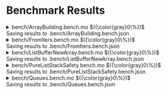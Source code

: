 # Benchmark Results



<details>

<summary>bench/ArrayBuilding.bench.mo $({\color{gray}0\%})$</summary>

### Large known-size array building

_Compares performance of different data structures for building arrays of known size._


Instructions: ${\color{gray}0\\%}$
Heap: ${\color{gray}0\\%}$
Stable Memory: ${\color{gray}0\\%}$
Garbage Collection: ${\color{gray}0\\%}$


**Instructions**

|                  |    1000 |     100000 |     1000000 |
| :--------------- | ------: | ---------: | ----------: |
| List             | 548_233 | 48_324_535 | 478_161_875 |
| Buffer           | 342_005 | 33_903_435 | 339_003_650 |
| pure/List        | 302_135 | 30_003_590 | 300_055_972 |
| VarArray ?T      | 180_526 | 17_802_956 | 178_003_171 |
| VarArray T       | 160_813 | 15_803_243 | 158_003_458 |
| Array (baseline) |  42_695 |  4_003_125 |  40_003_340 |


**Heap**

|                  |  1000 | 100000 | 1000000 |
| :--------------- | ----: | -----: | ------: |
| List             | 272 B |  272 B |   272 B |
| Buffer           | 272 B |  272 B |   272 B |
| pure/List        | 272 B |  272 B |   272 B |
| VarArray ?T      | 272 B |  272 B |   272 B |
| VarArray T       | 272 B |  272 B |   272 B |
| Array (baseline) | 272 B |  272 B |   272 B |


**Garbage Collection**

|                  |      1000 |     100000 |   1000000 |
| :--------------- | --------: | ---------: | --------: |
| List             | 10.05 KiB | 797.56 KiB |  7.67 MiB |
| Buffer           |  8.71 KiB | 782.15 KiB |  7.63 MiB |
| pure/List        | 19.95 KiB |   1.91 MiB | 19.07 MiB |
| VarArray ?T      |  8.24 KiB | 781.68 KiB |  7.63 MiB |
| VarArray T       |  8.23 KiB | 781.67 KiB |  7.63 MiB |
| Array (baseline) |   4.3 KiB | 391.02 KiB |  3.82 MiB |


</details>
Saving results to .bench/ArrayBuilding.bench.json

<details>

<summary>bench/FromIters.bench.mo $({\color{gray}0\%})$</summary>

### Benchmarking the fromIter functions

_Columns describe the number of elements in the input iter._


Instructions: ${\color{gray}0\\%}$
Heap: ${\color{gray}0\\%}$
Stable Memory: ${\color{gray}0\\%}$
Garbage Collection: ${\color{gray}0\\%}$


**Instructions**

|                              |    100 |    10_000 |    100_000 |
| :--------------------------- | -----: | --------: | ---------: |
| Array.fromIter               | 48_764 | 4_712_025 | 47_103_135 |
| List.fromIter                | 31_698 | 3_061_541 | 30_603_553 |
| List.fromIter . Iter.reverse | 50_297 | 4_832_563 | 48_305_477 |


**Heap**

|                              |   100 | 10_000 | 100_000 |
| :--------------------------- | ----: | -----: | ------: |
| Array.fromIter               | 272 B |  272 B |   272 B |
| List.fromIter                | 272 B |  272 B |   272 B |
| List.fromIter . Iter.reverse | 272 B |  272 B |   272 B |


**Garbage Collection**

|                              |      100 |     10_000 |  100_000 |
| :--------------------------- | -------: | ---------: | -------: |
| Array.fromIter               | 2.76 KiB | 234.79 KiB | 2.29 MiB |
| List.fromIter                | 3.51 KiB | 312.88 KiB | 3.05 MiB |
| List.fromIter . Iter.reverse | 5.11 KiB | 469.17 KiB | 4.58 MiB |


</details>
Saving results to .bench/FromIters.bench.json

<details>

<summary>bench/ListBufferNewArray.bench.mo $({\color{gray}0\%})$</summary>

### List vs. Buffer for creating known-size arrays

_Performance comparison between List and Buffer for creating a new array._


Instructions: ${\color{gray}0\\%}$
Heap: ${\color{gray}0\\%}$
Stable Memory: ${\color{gray}0\\%}$
Garbage Collection: ${\color{gray}0\\%}$


**Instructions**

|           | 0 (baseline) |     1 |     5 |     10 | 100 (for loop) |
| :-------- | -----------: | ----: | ----: | -----: | -------------: |
| List      |        1_547 | 2_916 | 9_046 | 13_948 |         74_564 |
| pure/List |        1_247 | 1_355 | 2_439 |  3_801 |         31_868 |
| Buffer    |        2_119 | 2_271 | 3_518 |  5_085 |         36_640 |


**Heap**

|           | 0 (baseline) |     1 |     5 |    10 | 100 (for loop) |
| :-------- | -----------: | ----: | ----: | ----: | -------------: |
| List      |        272 B | 272 B | 272 B | 272 B |          272 B |
| pure/List |        272 B | 272 B | 272 B | 272 B |          272 B |
| Buffer    |        272 B | 272 B | 272 B | 272 B |          272 B |


**Garbage Collection**

|           | 0 (baseline) |     1 |     5 |    10 | 100 (for loop) |
| :-------- | -----------: | ----: | ----: | ----: | -------------: |
| List      |        576 B | 616 B | 776 B | 884 B |       1.93 KiB |
| pure/List |        360 B | 380 B | 460 B | 560 B |        2.3 KiB |
| Buffer    |        856 B | 864 B | 896 B | 936 B |       1.62 KiB |


</details>
Saving results to .bench/ListBufferNewArray.bench.json

<details>

<summary>bench/PureListStackSafety.bench.mo $({\color{gray}0\%})$</summary>

### List Stack safety

_Check stack-safety of the following `pure/List`-related functions._


Instructions: ${\color{gray}0\\%}$
Heap: ${\color{gray}0\\%}$
Stable Memory: ${\color{gray}0\\%}$
Garbage Collection: ${\color{gray}0\\%}$


**Instructions**

|                     |             |
| :------------------ | ----------: |
| pure/List.split     |  24_602_524 |
| pure/List.all       |   7_901_014 |
| pure/List.any       |   8_001_390 |
| pure/List.map       |  23_103_767 |
| pure/List.filter    |  21_104_188 |
| pure/List.filterMap |  27_404_742 |
| pure/List.partition |  21_304_994 |
| pure/List.join      |  33_105_326 |
| pure/List.flatten   |  24_805_667 |
| pure/List.take      |  24_605_664 |
| pure/List.drop      |   9_904_119 |
| pure/List.foldRight |  19_105_768 |
| pure/List.merge     |  31_808_584 |
| pure/List.chunks    |  51_510_344 |
| pure/Queue          | 142_662_505 |


**Heap**

|                     |       |
| :------------------ | ----: |
| pure/List.split     | 272 B |
| pure/List.all       | 272 B |
| pure/List.any       | 272 B |
| pure/List.map       | 272 B |
| pure/List.filter    | 272 B |
| pure/List.filterMap | 272 B |
| pure/List.partition | 272 B |
| pure/List.join      | 272 B |
| pure/List.flatten   | 272 B |
| pure/List.take      | 272 B |
| pure/List.drop      | 272 B |
| pure/List.foldRight | 272 B |
| pure/List.merge     | 272 B |
| pure/List.chunks    | 272 B |
| pure/Queue          | 272 B |


**Garbage Collection**

|                     |           |
| :------------------ | --------: |
| pure/List.split     |  3.05 MiB |
| pure/List.all       |     328 B |
| pure/List.any       |     328 B |
| pure/List.map       |  3.05 MiB |
| pure/List.filter    |  3.05 MiB |
| pure/List.filterMap |  3.05 MiB |
| pure/List.partition |  3.05 MiB |
| pure/List.join      |  3.05 MiB |
| pure/List.flatten   |  3.05 MiB |
| pure/List.take      |  3.05 MiB |
| pure/List.drop      |     328 B |
| pure/List.foldRight |  1.53 MiB |
| pure/List.merge     |  4.58 MiB |
| pure/List.chunks    |  7.63 MiB |
| pure/Queue          | 18.31 MiB |


</details>
Saving results to .bench/PureListStackSafety.bench.json

<details>

<summary>bench/Queues.bench.mo $({\color{gray}0\%})$</summary>

### Different queue implementations

_Compare the performance of the following queue implementations_:
- `pure/Queue`: The default immutable double-ended queue implementation.
  * Pros: Good amortized performance, meaning that the average cost of operations is low `O(1)`.
  * Cons: In worst case, an operation can take `O(size)` time rebuilding the queue as demonstrated in the `Pop front 2 elements` scenario.
- `pure/RealTimeQueue`
  * Pros: Every operation is guaranteed to take at most `O(1)` time and space.
  * Cons: Poor amortized performance: Instruction cost is on average 3x for *pop* and 8x for *push* compared to `pure/Queue`.
- mutable `Queue`
  * Pros: Also `O(1)` guarantees with a lower constant factor than `pure/RealTimeQueue`. Amortized performance is comparable to `pure/Queue`.
  * Cons: It is mutable and cannot be used in `shared` types (not shareable)_._


Instructions: ${\color{gray}0\\%}$
Heap: ${\color{gray}0\\%}$
Stable Memory: ${\color{gray}0\\%}$
Garbage Collection: ${\color{gray}0\\%}$


**Instructions**

|                            | pure/Queue | pure/RealTimeQueue | mutable Queue |
| :------------------------- | ---------: | -----------------: | ------------: |
| Initialize with 2 elements |      3_092 |              2_304 |         3_040 |
| Push 500 elements          |     90_713 |            744_219 |       219_284 |
| Pop front 2 elements       |     86_966 |              4_446 |         3_847 |
| Pop 150 front&back         |     92_095 |            304_908 |       124_581 |


**Heap**

|                            | pure/Queue | pure/RealTimeQueue | mutable Queue |
| :------------------------- | ---------: | -----------------: | ------------: |
| Initialize with 2 elements |      324 B |              300 B |         352 B |
| Push 500 elements          |   8.08 KiB |           8.17 KiB |      19.8 KiB |
| Pop front 2 elements       |      240 B |              240 B |         192 B |
| Pop 150 front&back         |  -4.42 KiB |             -492 B |    -11.45 KiB |


**Garbage Collection**

|                            | pure/Queue | pure/RealTimeQueue | mutable Queue |
| :------------------------- | ---------: | -----------------: | ------------: |
| Initialize with 2 elements |      508 B |              444 B |         456 B |
| Push 500 elements          |   10.1 KiB |         137.84 KiB |         344 B |
| Pop front 2 elements       |  12.19 KiB |              528 B |         424 B |
| Pop 150 front&back         |  15.61 KiB |          49.66 KiB |      12.1 KiB |


</details>
Saving results to .bench/Queues.bench.json

